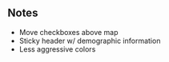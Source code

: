 ## Notes
* Move checkboxes above map
* Sticky header w/ demographic information
* Less aggressive colors